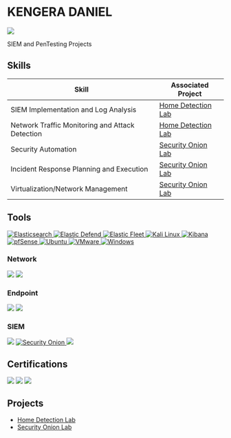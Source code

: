 # KENGERA DANIEL
<a href="https://www.linkedin.com/in/kengera-daniel/"><img src="https://img.shields.io/badge/-LinkedIn-0072b1?&style=for-the-badge&logo=linkedin&logoColor=white" /></a>

SIEM and PenTesting Projects



## Skills

| Skill                                         | Associated Project         |
|-----------------------------------------------|----------------------------|
| SIEM Implementation and Log Analysis          | <a href="https://github.com/kgdx22/Home-Detection-Lab/tree/main">Home Detection Lab</a>|
| Network Traffic Monitoring and Attack Detection | <a href="https://github.com/kgdx22/Home-Detection-Lab/tree/main">Home Detection Lab</a>|
| Security Automation          | <a href="https://github.com/kgdx22/Security-Onion-Lab">Security Onion Lab</a>|
| Incident Response Planning and Execution      | <a href="https://github.com/kgdx22/Security-Onion-Lab">Security Onion Lab</a>|
| Virtualization/Network Management | <a href="https://github.com/kgdx22/Security-Onion-Lab">Security Onion Lab</a>|

## Tools

<a href="https://www.elastic.co/elasticsearch">
  <img src="https://img.shields.io/badge/-Elasticsearch-005571?&style=for-the-badge&logo=Elasticsearch&logoColor=white" alt="Elasticsearch" />
</a>

<a href="https://www.elastic.co/security">
  <img src="https://img.shields.io/badge/-Elastic%20Defend-005571?&style=for-the-badge&logo=Elastic&logoColor=white" alt="Elastic Defend" />
</a>

<a href="https://www.elastic.co/fleet">
  <img src="https://img.shields.io/badge/-Elastic%20Fleet-005571?&style=for-the-badge&logo=Elastic&logoColor=white" alt="Elastic Fleet" />
</a>

<a href="https://www.kali.org">
  <img src="https://img.shields.io/badge/-Kali%20Linux-557C87?&style=for-the-badge&logo=Kali%20Linux&logoColor=white" alt="Kali Linux" />
</a>

<a href="https://www.elastic.co/kibana">
  <img src="https://img.shields.io/badge/-Kibana-005571?&style=for-the-badge&logo=Kibana&logoColor=white" alt="Kibana" />
</a>
<a href="https://www.pfsense.org">
  <img src="https://img.shields.io/badge/-pfSense-1e3c48?&style=for-the-badge&logo=pfsense&logoColor=white" alt="pfSense" />
</a>
<a href="https://ubuntu.com">
  <img src="https://img.shields.io/badge/-Ubuntu-E95420?&style=for-the-badge&logo=Ubuntu&logoColor=white" alt="Ubuntu" />
</a>
<a href="https://www.vmware.com">
  <img src="https://img.shields.io/badge/-VMware-60778C?&style=for-the-badge&logo=vmware&logoColor=white" alt="VMware" />
</a>

<a href="https://www.microsoft.com/en-us/windows">
  <img src="https://img.shields.io/badge/-Windows-0078D4?&style=for-the-badge&logo=windows&logoColor=white" alt="Windows" />
</a>




### Network
<div>
    <img src="https://img.shields.io/badge/-Wireshark-1679A7?&style=for-the-badge&logo=Wireshark&logoColor=white" />
    <img src="https://img.shields.io/badge/-Zeek-777BB4?&style=for-the-badge&logo=Zeek&logoColor=white" />
</div>

### Endpoint
<div>
    <img src="https://img.shields.io/badge/-Microsoft_Defender_for_Endpoint-00A4EF?&style=for-the-badge&logo=Microsoft&logoColor=white" />
    <img src="https://img.shields.io/badge/-Velociraptor-4B275F?&style=for-the-badge&logo=Velociraptor&logoColor=white" />
</div>

### SIEM
<div>
<img src="https://img.shields.io/badge/-Elastic-005571?&style=for-the-badge&logo=Elastic&logoColor=white" />
<a href="https://securityonion.net">
  <a href="https://securityonion.net">
  <img src="https://img.shields.io/badge/-Security%20Onion-8a2e4d?&style=for-the-badge&logo=securityonion&logoColor=white" alt="Security Onion" />
</a>
  <img src="https://img.shields.io/badge/-Splunk-000000?&style=for-the-badge&logo=Splunk&logoColor=white" />


## Certifications
<div>
<img src="https://img.shields.io/badge/-CCNA-006D8E?&style=for-the-badge&logo=Cisco&logoColor=white" />
  <img src="https://img.shields.io/badge/-CySA%2B-FF7F00?&style=for-the-badge&logo=CompTIA&logoColor=white" />
<img src="https://img.shields.io/badge/-Security%2B-FF0000?&style=for-the-badge&logo=CompTIA&logoColor=white" />
</div>

## Projects
- <a href="https://github.com/kgdx22/Home-Detection-Lab/tree/main">Home Detection Lab</a>
- <a href="https://github.com/kgdx22/Security-Onion-Lab">Security Onion Lab</a>

